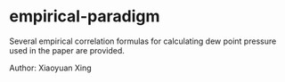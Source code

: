 # empirical-paradigm
Several empirical correlation formulas for calculating dew point pressure used in the paper are provided.

Author: Xiaoyuan Xing
